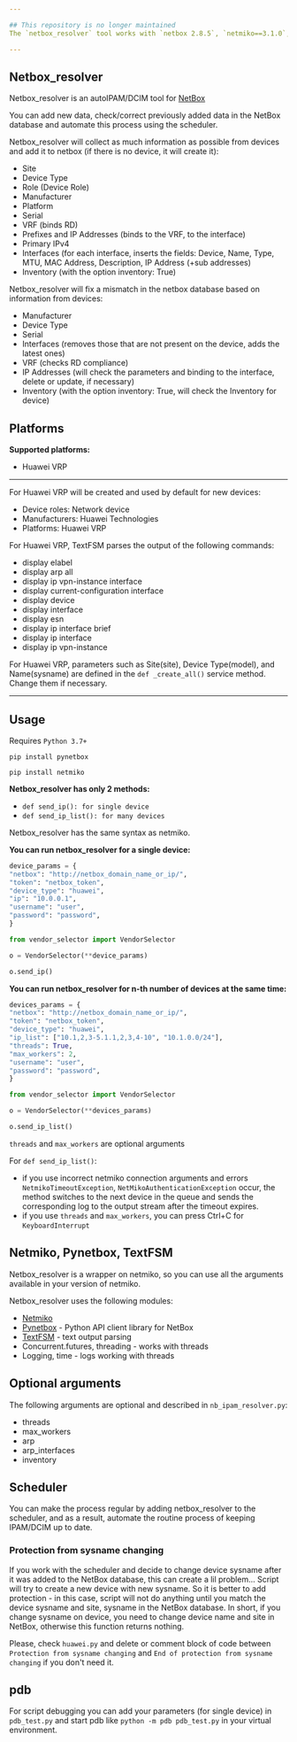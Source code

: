```yaml
---

## This repository is no longer maintained
The `netbox_resolver` tool works with `netbox 2.8.5`, `netmiko==3.1.0`, `pynetbox==5.0.5`, `textfsm==1.1.0` and not tested with later versions

---
```


## Netbox_resolver

Netbox_resolver is an autoIPAM/DCIM tool for [NetBox](https://github.com/netbox-community/netbox)

You can add new data, check/correct previously added data in the NetBox database and automate this process using the scheduler.

Netbox_resolver will collect as much information as possible from devices and add it to netbox (if there is no device, it will create it):
- Site
- Device Type
- Role (Device Role)
- Manufacturer
- Platform
- Serial
- VRF (binds RD)
- Prefixes and IP Addresses (binds to the VRF, to the interface)
- Primary IPv4
- Interfaces (for each interface, inserts the fields: Device, Name, Type, MTU, MAC Address, Description, IP Address (+sub addresses)
- Inventory (with the option inventory: True)

Netbox_resolver will fix a mismatch in the netbox database based on information from devices:
- Manufacturer
- Device Type
- Serial
- Interfaces (removes those that are not present on the device, adds the latest ones)
- VRF (checks RD compliance)
- IP Addresses (will check the parameters and binding to the interface, delete or update, if necessary)
- Inventory (with the option inventory: True, will check the Inventory for device)

## Platforms

**Supported platforms:**
- Huawei VRP

_ _ _

For Huawei VRP will be created and used by default for new devices:
- Device roles: Network device
- Manufacturers: Huawei Technologies
- Platforms: Huawei VRP

For Huawei VRP, TextFSM parses the output of the following commands:
- display elabel
- display arp all
- display ip vpn-instance interface
- display current-configuration interface
- display device
- display interface
- display esn
- display ip interface brief
- display ip interface
- display ip vpn-instance

For Huawei VRP, parameters such as Site(site), Device Type(model), and Name(sysname) are defined in the `def _create_all()` service method. Change them if necessary.

_ _ _

## Usage

Requires `Python 3.7+`

`pip install pynetbox`

`pip install netmiko`


**Netbox_resolver has only 2 methods:**
- `def send_ip(): for single device`
- `def send_ip_list(): for many devices`

Netbox_resolver has the same syntax as netmiko.

**You can run netbox_resolver for a single device:**

```python
device_params = {
"netbox": "http://netbox_domain_name_or_ip/",
"token": "netbox_token",
"device_type": "huawei",
"ip": "10.0.0.1",
"username": "user",
"password": "password",
}

from vendor_selector import VendorSelector

o = VendorSelector(**device_params)

o.send_ip()
```


**You can run netbox_resolver for n-th number of devices at the same time:**


```python
devices_params = {
"netbox": "http://netbox_domain_name_or_ip/",
"token": "netbox_token",
"device_type": "huawei",
"ip_list": ["10.1,2,3-5.1.1,2,3,4-10", "10.1.0.0/24"],
"threads": True,
"max_workers": 2,
"username": "user",
"password": "password",
}

from vendor_selector import VendorSelector

o = VendorSelector(**devices_params)

o.send_ip_list()
```
`threads` and `max_workers` are optional arguments

For `def send_ip_list()`:
- if you use incorrect netmiko connection arguments and errors `NetmikoTimeoutException`, `NetMikoAuthenticationException` occur, the method switches to the next device in the queue and sends the corresponding log to the output stream after the timeout expires.
- if you use `threads` and `max_workers`, you can press Ctrl+C for `KeyboardInterrupt`

## Netmiko, Pynetbox, TextFSM

Netbox_resolver is a wrapper on netmiko, so you can use all the arguments available in your version of netmiko.

Netbox_resolver uses the following modules:
- [Netmiko](https://github.com/ktbyers/netmiko)
- [Pynetbox](https://github.com/digitalocean/pynetbox) - Python API client library for NetBox
- [TextFSM](https://github.com/google/textfsm) - text output parsing
- Concurrent.futures, threading - works with threads
- Logging, time - logs working with threads

## Optional arguments

The following arguments are optional and described in `nb_ipam_resolver.py`:
- threads
- max_workers
- arp
- arp_interfaces
- inventory

## Scheduler

You can make the process regular by adding netbox_resolver to the scheduler, and as a result, automate the routine process of keeping IPAM/DCIM up to date.

### Protection from sysname changing

If you work with the scheduler and decide to change device sysname after it was added to the NetBox database, this can create a lil problem... Script will try to create a new device with new sysname. So it is better to add protection - in this case, script will not do anything until you match the device sysname and site, sysname in the NetBox database. In short, if you change sysname on device, you need to change device name and site in NetBox, otherwise this function returns nothing.

Please, check `huawei.py` and delete or comment block of code between `Protection from sysname changing` and `End of protection from sysname changing` if you don't need it.

## pdb

For script debugging you can add your parameters (for single device) in `pdb_test.py` and start pdb like `python -m pdb pdb_test.py` in your virtual environment.
